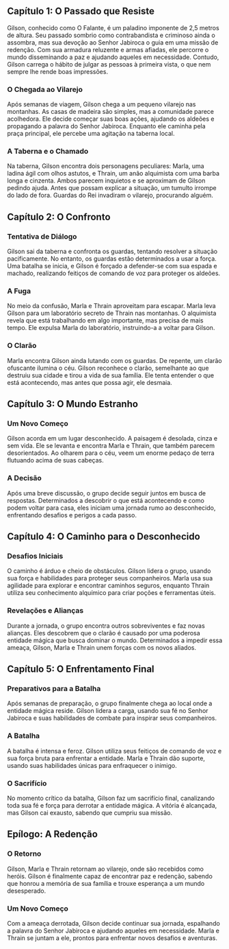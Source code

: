 ## Capítulo 1: O Passado que Resiste

Gilson, conhecido como O Falante, é um paladino imponente de 2,5 metros de altura. Seu passado sombrio como contrabandista e criminoso ainda o assombra, mas sua devoção ao Senhor Jabiroca o guia em uma missão de redenção. Com sua armadura reluzente e armas afiadas, ele percorre o mundo disseminando a paz e ajudando aqueles em necessidade. Contudo, Gilson carrega o hábito de julgar as pessoas à primeira vista, o que nem sempre lhe rende boas impressões.

### O Chegada ao Vilarejo

Após semanas de viagem, Gilson chega a um pequeno vilarejo nas montanhas. As casas de madeira são simples, mas a comunidade parece acolhedora. Ele decide começar suas boas ações, ajudando os aldeões e propagando a palavra do Senhor Jabiroca. Enquanto ele caminha pela praça principal, ele percebe uma agitação na taberna local.

### A Taberna e o Chamado

Na taberna, Gilson encontra dois personagens peculiares: Marla, uma ladina ágil com olhos astutos, e Thrain, um anão alquimista com uma barba longa e cinzenta. Ambos parecem inquietos e se aproximam de Gilson pedindo ajuda. Antes que possam explicar a situação, um tumulto irrompe do lado de fora. Guardas do Rei invadiram o vilarejo, procurando alguém.

## Capítulo 2: O Confronto

### Tentativa de Diálogo

Gilson sai da taberna e confronta os guardas, tentando resolver a situação pacificamente. No entanto, os guardas estão determinados a usar a força. Uma batalha se inicia, e Gilson é forçado a defender-se com sua espada e machado, realizando feitiços de comando de voz para proteger os aldeões.

### A Fuga

No meio da confusão, Marla e Thrain aproveitam para escapar. Marla leva Gilson para um laboratório secreto de Thrain nas montanhas. O alquimista revela que está trabalhando em algo importante, mas precisa de mais tempo. Ele expulsa Marla do laboratório, instruindo-a a voltar para Gilson.

### O Clarão

Marla encontra Gilson ainda lutando com os guardas. De repente, um clarão ofuscante ilumina o céu. Gilson reconhece o clarão, semelhante ao que destruiu sua cidade e tirou a vida de sua família. Ele tenta entender o que está acontecendo, mas antes que possa agir, ele desmaia.

## Capítulo 3: O Mundo Estranho

### Um Novo Começo

Gilson acorda em um lugar desconhecido. A paisagem é desolada, cinza e sem vida. Ele se levanta e encontra Marla e Thrain, que também parecem desorientados. Ao olharem para o céu, veem um enorme pedaço de terra flutuando acima de suas cabeças.

### A Decisão

Após uma breve discussão, o grupo decide seguir juntos em busca de respostas. Determinados a descobrir o que está acontecendo e como podem voltar para casa, eles iniciam uma jornada rumo ao desconhecido, enfrentando desafios e perigos a cada passo.

## Capítulo 4: O Caminho para o Desconhecido

### Desafios Iniciais

O caminho é árduo e cheio de obstáculos. Gilson lidera o grupo, usando sua força e habilidades para proteger seus companheiros. Marla usa sua agilidade para explorar e encontrar caminhos seguros, enquanto Thrain utiliza seu conhecimento alquímico para criar poções e ferramentas úteis.

### Revelações e Alianças

Durante a jornada, o grupo encontra outros sobreviventes e faz novas alianças. Eles descobrem que o clarão é causado por uma poderosa entidade mágica que busca dominar o mundo. Determinados a impedir essa ameaça, Gilson, Marla e Thrain unem forças com os novos aliados.

## Capítulo 5: O Enfrentamento Final

### Preparativos para a Batalha

Após semanas de preparação, o grupo finalmente chega ao local onde a entidade mágica reside. Gilson lidera a carga, usando sua fé no Senhor Jabiroca e suas habilidades de combate para inspirar seus companheiros.

### A Batalha

A batalha é intensa e feroz. Gilson utiliza seus feitiços de comando de voz e sua força bruta para enfrentar a entidade. Marla e Thrain dão suporte, usando suas habilidades únicas para enfraquecer o inimigo.

### O Sacrifício

No momento crítico da batalha, Gilson faz um sacrifício final, canalizando toda sua fé e força para derrotar a entidade mágica. A vitória é alcançada, mas Gilson cai exausto, sabendo que cumpriu sua missão.

## Epílogo: A Redenção

### O Retorno

Gilson, Marla e Thrain retornam ao vilarejo, onde são recebidos como heróis. Gilson é finalmente capaz de encontrar paz e redenção, sabendo que honrou a memória de sua família e trouxe esperança a um mundo desesperado.

### Um Novo Começo

Com a ameaça derrotada, Gilson decide continuar sua jornada, espalhando a palavra do Senhor Jabiroca e ajudando aqueles em necessidade. Marla e Thrain se juntam a ele, prontos para enfrentar novos desafios e aventuras.